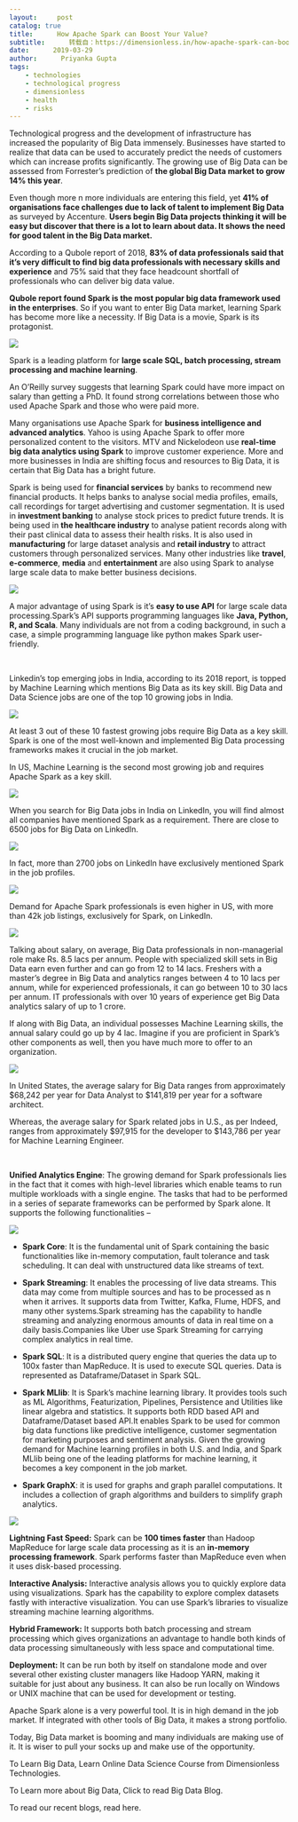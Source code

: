 ```yaml
---
layout:     post
catalog: true
title:      How Apache Spark can Boost Your Value?
subtitle:      转载自：https://dimensionless.in/how-apache-spark-can-boost-your-value/
date:      2019-03-29
author:      Priyanka Gupta
tags:
    - technologies
    - technological progress
    - dimensionless
    - health
    - risks
---
```


Technological progress and the development of infrastructure has increased the popularity of Big Data immensely. Businesses have started to realize that data can be used to accurately predict the needs of customers which can increase profits significantly. The growing use of Big Data can be assessed from Forrester’s prediction of **the global Big Data market to grow 14% this year**.

Even though more n more individuals are entering this field, yet **41% of organisations face challenges due to lack of talent to implement Big Data** as surveyed by Accenture. **Users begin Big Data projects thinking it will be easy but discover that there is a lot to learn about data. It shows the need for good talent in the Big Data market.**

According to a Qubole report of 2018, **83% of data professionals said that it’s very difficult to find big data professionals with necessary skills and experience** and 75% said that they face headcount shortfall of professionals who can deliver big data value.

**Qubole report found Spark is the most popular big data framework used in the enterprises**. So if you want to enter Big Data market, learning Spark has become more like a necessity. If Big Data is a movie, Spark is its protagonist.

![](https://dimensionless.in/wp-content/uploads/2019/03/image-29.png)


Spark is a leading platform for **large scale SQL, batch processing, stream processing and machine learning**.

An O’Reilly survey suggests that learning Spark could have more impact on salary than getting a PhD. It found strong correlations between those who used Apache Spark and those who were paid more.

Many organisations use Apache Spark for **business intelligence and advanced analytics**. Yahoo is using Apache Spark to offer more personalized content to the visitors. MTV and Nickelodeon use **real-time big data analytics using Spark** to improve customer experience. More and more businesses in India are shifting focus and resources to Big Data, it is certain that Big Data has a bright future.

Spark is being used for **financial services** by banks to recommend new financial products. It helps banks to analyse social media profiles, emails, call recordings for target advertising and customer segmentation. It is used in **investment banking** to analyse stock prices to predict future trends. It is being used in **the healthcare industry** to analyse patient records along with their past clinical data to assess their health risks. It is also used in **manufacturing** for large dataset analysis and **retail industry** to attract customers through personalized services. Many other industries like **travel**, **e-commerce**, **media** and **entertainment** are also using Spark to analyse large scale data to make better business decisions.

![](https://dimensionless.in/wp-content/uploads/2019/03/image-30.png)


A major advantage of using Spark is it’s **easy to use API** for large scale data processing.Spark’s API supports programming languages like **Java, Python, R, and Scala**. Many individuals are not from a coding background, in such a case, a simple programming language like python makes Spark user-friendly.

 

Linkedin’s top emerging jobs in India, according to its 2018 report, is topped by Machine Learning which mentions Big Data as its key skill. Big Data and Data Science jobs are one of the top 10 growing jobs in India.

![](https://dimensionless.in/wp-content/uploads/2019/03/image-23.png)


At least 3 out of these 10 fastest growing jobs require Big Data as a key skill. Spark is one of the most well-known and implemented Big Data processing frameworks makes it crucial in the job market.

In US, Machine Learning is the second most growing job and requires Apache Spark as a key skill.

![](https://dimensionless.in/wp-content/uploads/2019/03/image-24.png)


When you search for Big Data jobs in India on LinkedIn, you will find almost all companies have mentioned Spark as a requirement. There are close to 6500 jobs for Big Data on LinkedIn.

![](https://dimensionless.in/wp-content/uploads/2019/03/image-25.png)


In fact, more than 2700 jobs on LinkedIn have exclusively mentioned Spark in the job profiles.

![](https://dimensionless.in/wp-content/uploads/2019/03/image-26.png)


Demand for Apache Spark professionals is even higher in US, with more than 42k job listings, exclusively for Spark, on LinkedIn.

![](https://dimensionless.in/wp-content/uploads/2019/03/image-27.png)


Talking about salary, on average, Big Data professionals in non-managerial role make Rs. 8.5 lacs per annum. People with specialized skill sets in Big Data earn even further and can go from 12 to 14 lacs. Freshers with a master’s degree in Big Data and analytics ranges between 4 to 10 lacs per annum, while for experienced professionals, it can go between 10 to 30 lacs per annum. IT professionals with over 10 years of experience get Big Data analytics salary of up to 1 crore.

If along with Big Data, an individual possesses Machine Learning skills, the annual salary could go up by 4 lac. Imagine if you are proficient in Spark’s other components as well, then you have much more to offer to an organization.

![](https://dimensionless.in/wp-content/uploads/2019/03/image-31.png)


In United States, the average salary for Big Data ranges from approximately $68,242 per year for Data Analyst to $141,819 per year for a software architect.

Whereas, the average salary for Spark related jobs in U.S., as per Indeed, ranges from approximately $97,915 for the developer to $143,786 per year for Machine Learning Engineer.

 

**Unified Analytics Engine**: The growing demand for Spark professionals lies in the fact that it comes with high-level libraries which enable teams to run multiple workloads with a single engine. The tasks that had to be performed in a series of separate frameworks can be performed by Spark alone. It supports the following functionalities –

![](https://dimensionless.in/wp-content/uploads/2019/03/image-28.png)


- **Spark Core**: It is the fundamental unit of Spark containing the basic functionalities like in-memory computation, fault tolerance and task scheduling. It can deal with unstructured data like streams of text.


- **Spark Streaming**: It enables the processing of live data streams. This data may come from multiple sources and has to be processed as n when it arrives. It supports data from Twitter, Kafka, Flume, HDFS, and many other systems.Spark streaming has the capability to handle streaming and analyzing enormous amounts of data in real time on a daily basis.Companies like Uber use Spark Streaming for carrying complex analytics in real time.


- **Spark SQL**: It is a distributed query engine that queries the data up to 100x faster than MapReduce. It is used to execute SQL queries. Data is represented as Dataframe/Dataset in Spark SQL.


- **Spark MLlib**: It is Spark’s machine learning library. It provides tools such as ML Algorithms, Featurization, Pipelines, Persistence and Utilities like linear algebra and statistics. It supports both RDD based API and Dataframe/Dataset based API.It enables Spark to be used for common big data functions like predictive intelligence, customer segmentation for marketing purposes and sentiment analysis. Given the growing demand for Machine learning profiles in both U.S. and India, and Spark MLlib being one of the leading platforms for machine learning, it becomes a key component in the job market.


- **Spark GraphX**: it is used for graphs and graph parallel computations. It includes a collection of graph algorithms and builders to simplify graph analytics.


![](https://dimensionless.in/wp-content/uploads/2019/03/image-32.png)


**Lightning Fast Speed:** Spark can be **100 times faster** than Hadoop MapReduce for large scale data processing as it is an **in-memory processing framework**. Spark performs faster than MapReduce even when it uses disk-based processing.

**Interactive Analysis:** Interactive analysis allows you to quickly explore data using visualizations. Spark has the capability to explore complex datasets fastly with interactive visualization. You can use Spark’s libraries to visualize streaming machine learning algorithms.

**Hybrid Framework:** It supports both batch processing and stream processing which gives organizations an advantage to handle both kinds of data processing simultaneously with less space and computational time.

**Deployment:** It can be run both by itself on standalone mode and over several other existing cluster managers like Hadoop YARN, making it suitable for just about any business. It can also be run locally on Windows or UNIX machine that can be used for development or testing.

Apache Spark alone is a very powerful tool. It is in high demand in the job market. If integrated with other tools of Big Data, it makes a strong portfolio.

Today, Big Data market is booming and many individuals are making use of it. It is wiser to pull your socks up and make use of the opportunity.

To Learn Big Data, Learn Online Data Science Course from Dimensionless Technologies.

To Learn more about Big Data, Click to read Big Data Blog.

To read our recent blogs, read here.

 

